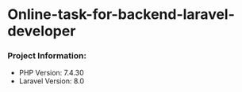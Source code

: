 # Online-task-for-backend-laravel-developer
### Project Information:
 - PHP Version: 7.4.30
 - Laravel Version: 8.0
